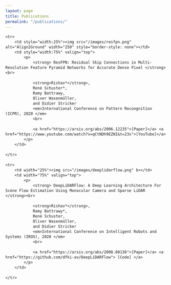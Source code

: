 ```yaml
---
layout: page
title: Publications
permalink: "/publications/"
---
```

<table width="100%" align="center" border="0" cellspacing="0" cellpadding="20">
<tbody>
	
	<tr>
		<td style="width:25%"><img src="/images/resfpn.png" alt="Align2Ground" width="250" style="border-style: none"></td>
		<td style="width:75%" valign="top">
			<p>
				<strong> ResFPN: Residual Skip Connections in Multi-Resolution Feature Pyramid Networks for Accurate Dense Pixel </strong> <br>
				
				<strong>Rishav*</strong>,
				René Schuster*,
				Ramy Battrawy,
				Oliver Wasenmüller,
				and Didier Stricker
				<em>International Conference on Pattern Recongnition (ICPR), 2020 </em>
				<br>

				<a href="https://arxiv.org/abs/2006.12235">[Paper]</a> <a href="https://www.youtube.com/watch?v=qCtNDh9EZNI&t=23s">[YouTube]</a>
			</p>
		</td>

	</tr>

    <tr>
		<td width="25%"><img src="/images/deeplidarflow.png" b></td>
		<td width="75%" valign="top">
			<p>
				<strong> DeepLiDARFlow: A Deep Learning Architecture For Scene Flow Estimation Using Monocular Camera and Sparse LiDAR  </strong><br>
				
				<strong>Rishav*</strong>,
				Ramy Battrawy*,
				René Schuster,
				Oliver Wasenmüller,
				and Didier Stricker
				<em>International Conference on Intelligent Robots and Systems (IROS), 2020 </em>
				<br>

				<a href="https://arxiv.org/abs/2008.08136">[Paper]</a> <a href="https://github.com/dfki-av/DeepLiDARFlow"> [Code] </a>
			</p>
		</td>

	</tr>
</tbody>
</table>

 
